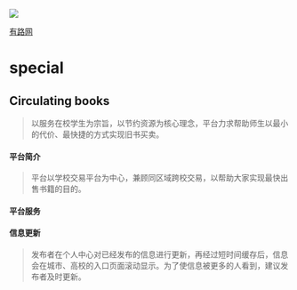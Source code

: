 
![](http://tc.sinaimg.cn/maxwidth.2048/tc.service.weibo.com/y3_ifengimg_com/adc795ac76701d138fe17cc25588ed8a.jpg)

[有路网](http://www.youlu.net/?RID=958603)
# special
## Circulating books 
>以服务在校学生为宗旨，以节约资源为核心理念，平台力求帮助师生以最小的代价、最快捷的方式实现旧书买卖。

#### 平台简介
>平台以学校交易平台为中心，兼顾同区域跨校交易，以帮助大家实现最快出售书籍的目的。

#### 平台服务
>

#### 信息更新
>发布者在个人中心对已经发布的信息进行更新，再经过短时间缓存后，信息会在城市、高校的入口页面滚动显示。为了使信息被更多的人看到，建议发布者及时更新。
